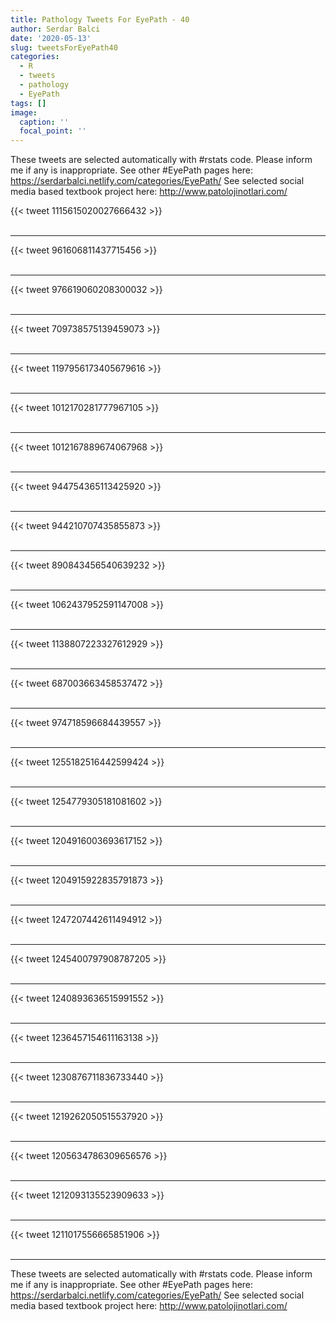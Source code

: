 ```yaml
---
title: Pathology Tweets For EyePath - 40
author: Serdar Balci
date: '2020-05-13'
slug: tweetsForEyePath40
categories:
  - R
  - tweets
  - pathology
  - EyePath
tags: []
image:
  caption: ''
  focal_point: ''
---
```



These tweets are selected automatically with #rstats code. Please inform me if any is inappropriate.
See other #EyePath pages here: https://serdarbalci.netlify.com/categories/EyePath/ 
See selected social media based textbook project here: http://www.patolojinotlari.com/

{{< tweet 1115615020027666432 >}}
<br>
<br>
<hr>
{{< tweet 961606811437715456 >}}
<br>
<br>
<hr>
{{< tweet 976619060208300032 >}}
<br>
<br>
<hr>
{{< tweet 709738575139459073 >}}
<br>
<br>
<hr>
{{< tweet 1197956173405679616 >}}
<br>
<br>
<hr>
{{< tweet 1012170281777967105 >}}
<br>
<br>
<hr>
{{< tweet 1012167889674067968 >}}
<br>
<br>
<hr>
{{< tweet 944754365113425920 >}}
<br>
<br>
<hr>
{{< tweet 944210707435855873 >}}
<br>
<br>
<hr>
{{< tweet 890843456540639232 >}}
<br>
<br>
<hr>
{{< tweet 1062437952591147008 >}}
<br>
<br>
<hr>
{{< tweet 1138807223327612929 >}}
<br>
<br>
<hr>
{{< tweet 687003663458537472 >}}
<br>
<br>
<hr>
{{< tweet 974718596684439557 >}}
<br>
<br>
<hr>
{{< tweet 1255182516442599424 >}}
<br>
<br>
<hr>
{{< tweet 1254779305181081602 >}}
<br>
<br>
<hr>
{{< tweet 1204916003693617152 >}}
<br>
<br>
<hr>
{{< tweet 1204915922835791873 >}}
<br>
<br>
<hr>
{{< tweet 1247207442611494912 >}}
<br>
<br>
<hr>
{{< tweet 1245400797908787205 >}}
<br>
<br>
<hr>
{{< tweet 1240893636515991552 >}}
<br>
<br>
<hr>
{{< tweet 1236457154611163138 >}}
<br>
<br>
<hr>
{{< tweet 1230876711836733440 >}}
<br>
<br>
<hr>
{{< tweet 1219262050515537920 >}}
<br>
<br>
<hr>
{{< tweet 1205634786309656576 >}}
<br>
<br>
<hr>
{{< tweet 1212093135523909633 >}}
<br>
<br>
<hr>
{{< tweet 1211017556665851906 >}}
<br>
<br>
<hr>


These tweets are selected automatically with #rstats code. Please inform me if any is inappropriate.
See other #EyePath pages here: https://serdarbalci.netlify.com/categories/EyePath/ 
See selected social media based textbook project here: http://www.patolojinotlari.com/
